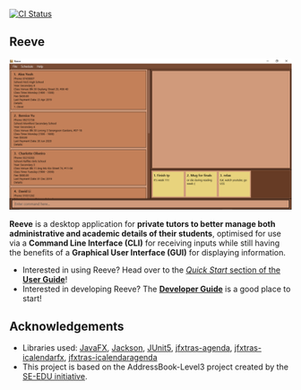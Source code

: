 [![CI Status](https://github.com/AY2021S1-CS2103T-W15-2/tp/workflows/Java%20CI/badge.svg)](https://github.com/AY2021S1-CS2103T-W15-2/tp/actions)

## Reeve
![Ui](docs/images/Ui.png)

**Reeve** is a desktop application for **private tutors to better manage both administrative and academic details of their students**, optimised for use via a **Command Line Interface (CLI)** for receiving inputs while still having the benefits of a **Graphical User Interface (GUI)** for displaying information.

* Interested in using Reeve? Head over to the [_Quick Start_ section of the **User Guide**](https://github.com/AY2021S1-CS2103T-W15-2/tp/blob/master/docs/UserGuide.md#2-quick-start)!
* Interested in developing Reeve? The [**Developer Guide**](https://github.com/AY2021S1-CS2103T-W15-2/tp/blob/master/docs/DeveloperGuide.md) is a good place to start!

## Acknowledgements
* Libraries used: [JavaFX](https://openjfx.io/), [Jackson](https://github.com/FasterXML/jackson), [JUnit5](https://github.com/junit-team/junit5), [jfxtras-agenda](https://jfxtras.org/doc/8.0/jfxtras-agenda/index.html), [jfxtras-icalendarfx](https://jfxtras.org/doc/8.0/jfxtras-icalendarfx/index.html), [jfxtras-icalendaragenda](https://jfxtras.org/doc/8.0/jfxtras-icalendaragenda/index.html)
* This project is based on the AddressBook-Level3 project created by the [SE-EDU initiative](https://se-education.org).
